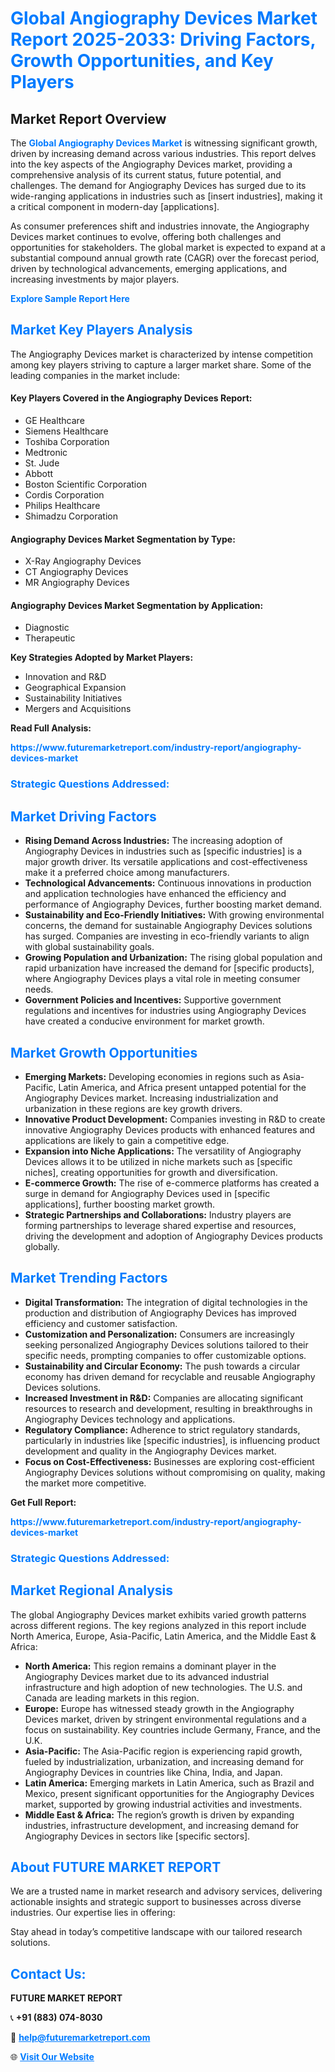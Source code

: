 <h1 style="color: #007BFF;">Global Angiography Devices Market Report 2025-2033: Driving Factors, Growth Opportunities, and Key Players</h1>

<section id="overview">
<h2>Market Report Overview</h2>
<p>The <a href="https://www.futuremarketreport.com/industry-report/angiography-devices-market" style="color: #007BFF; text-decoration: none;"><strong>Global Angiography Devices Market</strong></a> is witnessing significant growth, driven by increasing demand across various industries. This report delves into the key aspects of the Angiography Devices market, providing a comprehensive analysis of its current status, future potential, and challenges. The demand for Angiography Devices has surged due to its wide-ranging applications in industries such as [insert industries], making it a critical component in modern-day [applications].</p>
<p>As consumer preferences shift and industries innovate, the Angiography Devices market continues to evolve, offering both challenges and opportunities for stakeholders. The global market is expected to expand at a substantial compound annual growth rate (CAGR) over the forecast period, driven by technological advancements, emerging applications, and increasing investments by major players.</p>
</section>

<section id="overview">
<p><a href="https://www.futuremarketreport.com/request-sample/reportId=57609" style="color: #007BFF; text-decoration: none;"><strong>Explore Sample Report Here</strong></a></p>
</section>

<section id="key-players">
<h2 style="color: #007BFF;">Market Key Players Analysis</h2>
<p>The Angiography Devices market is characterized by intense competition among key players striving to capture a larger market share. Some of the leading companies in the market include:</p>
<h4>Key Players Covered in the Angiography Devices Report:</h4>
<ul><li>GE Healthcare</li><li>Siemens Healthcare</li><li>Toshiba Corporation</li><li>Medtronic</li><li>St. Jude</li><li>Abbott</li><li>Boston Scientific Corporation</li><li>Cordis Corporation</li><li>Philips Healthcare</li><li>Shimadzu Corporation</li></ul>
<h4>Angiography Devices Market Segmentation by Type:</h4>
<ul><li>X-Ray Angiography Devices</li><li>CT Angiography Devices</li><li>MR Angiography Devices</li></ul>

<h4>Angiography Devices Market Segmentation by Application:</h4>
<ul><li>Diagnostic</li><li>Therapeutic</li></ul>
<p><strong>Key Strategies Adopted by Market Players:</strong></p>
<ul>
<li>Innovation and R&D</li>
<li>Geographical Expansion</li>
<li>Sustainability Initiatives</li>
<li>Mergers and Acquisitions</li>
</ul>
</section>

<section>
<p><strong>Read Full Analysis: </strong></p><a href="https://www.futuremarketreport.com/industry-report/angiography-devices-market" style="color: #007BFF; text-decoration: none;"><strong>https://www.futuremarketreport.com/industry-report/angiography-devices-market</strong></a>
<h3 style="color: #007BFF;">Strategic Questions Addressed:</h3>
</section>

<section id="driving-factors">
<h2 style="color: #007BFF;">Market Driving Factors</h2>
<ul>
<li><strong>Rising Demand Across Industries:</strong> The increasing adoption of Angiography Devices in industries such as [specific industries] is a major growth driver. Its versatile applications and cost-effectiveness make it a preferred choice among manufacturers.</li>
<li><strong>Technological Advancements:</strong> Continuous innovations in production and application technologies have enhanced the efficiency and performance of Angiography Devices, further boosting market demand.</li>
<li><strong>Sustainability and Eco-Friendly Initiatives:</strong> With growing environmental concerns, the demand for sustainable Angiography Devices solutions has surged. Companies are investing in eco-friendly variants to align with global sustainability goals.</li>
<li><strong>Growing Population and Urbanization:</strong> The rising global population and rapid urbanization have increased the demand for [specific products], where Angiography Devices plays a vital role in meeting consumer needs.</li>
<li><strong>Government Policies and Incentives:</strong> Supportive government regulations and incentives for industries using Angiography Devices have created a conducive environment for market growth.</li>
</ul>
</section>

<section id="growth-opportunities">
<h2 style="color: #007BFF;">Market Growth Opportunities</h2>
<ul>
<li><strong>Emerging Markets:</strong> Developing economies in regions such as Asia-Pacific, Latin America, and Africa present untapped potential for the Angiography Devices market. Increasing industrialization and urbanization in these regions are key growth drivers.</li>
<li><strong>Innovative Product Development:</strong> Companies investing in R&D to create innovative Angiography Devices products with enhanced features and applications are likely to gain a competitive edge.</li>
<li><strong>Expansion into Niche Applications:</strong> The versatility of Angiography Devices allows it to be utilized in niche markets such as [specific niches], creating opportunities for growth and diversification.</li>
<li><strong>E-commerce Growth:</strong> The rise of e-commerce platforms has created a surge in demand for Angiography Devices used in [specific applications], further boosting market growth.</li>
<li><strong>Strategic Partnerships and Collaborations:</strong> Industry players are forming partnerships to leverage shared expertise and resources, driving the development and adoption of Angiography Devices products globally.</li>
</ul>
</section>

<section id="trending-factors">
<h2 style="color: #007BFF;">Market Trending Factors</h2>
<ul>
<li><strong>Digital Transformation:</strong> The integration of digital technologies in the production and distribution of Angiography Devices has improved efficiency and customer satisfaction.</li>
<li><strong>Customization and Personalization:</strong> Consumers are increasingly seeking personalized Angiography Devices solutions tailored to their specific needs, prompting companies to offer customizable options.</li>
<li><strong>Sustainability and Circular Economy:</strong> The push towards a circular economy has driven demand for recyclable and reusable Angiography Devices solutions.</li>
<li><strong>Increased Investment in R&D:</strong> Companies are allocating significant resources to research and development, resulting in breakthroughs in Angiography Devices technology and applications.</li>
<li><strong>Regulatory Compliance:</strong> Adherence to strict regulatory standards, particularly in industries like [specific industries], is influencing product development and quality in the Angiography Devices market.</li>
<li><strong>Focus on Cost-Effectiveness:</strong> Businesses are exploring cost-efficient Angiography Devices solutions without compromising on quality, making the market more competitive.</li>
</ul>
</section>

<section>
<p><strong>Get Full Report: </strong></p><a href="https://www.futuremarketreport.com/industry-report/angiography-devices-market" style="color: #007BFF; text-decoration: none;"><strong>https://www.futuremarketreport.com/industry-report/angiography-devices-market</strong></a>
<h3 style="color: #007BFF;">Strategic Questions Addressed:</h3>
</section>


<section id="regional-analysis">
<h2 style="color: #007BFF;">Market Regional Analysis</h2>
<p>The global Angiography Devices market exhibits varied growth patterns across different regions. The key regions analyzed in this report include North America, Europe, Asia-Pacific, Latin America, and the Middle East & Africa:</p>
<ul>
<li><strong>North America:</strong> This region remains a dominant player in the Angiography Devices market due to its advanced industrial infrastructure and high adoption of new technologies. The U.S. and Canada are leading markets in this region.</li>
<li><strong>Europe:</strong> Europe has witnessed steady growth in the Angiography Devices market, driven by stringent environmental regulations and a focus on sustainability. Key countries include Germany, France, and the U.K.</li>
<li><strong>Asia-Pacific:</strong> The Asia-Pacific region is experiencing rapid growth, fueled by industrialization, urbanization, and increasing demand for Angiography Devices in countries like China, India, and Japan.</li>
<li><strong>Latin America:</strong> Emerging markets in Latin America, such as Brazil and Mexico, present significant opportunities for the Angiography Devices market, supported by growing industrial activities and investments.</li>
<li><strong>Middle East & Africa:</strong> The region’s growth is driven by expanding industries, infrastructure development, and increasing demand for Angiography Devices in sectors like [specific sectors].</li>
</ul>
</section>

<footer>
<h2 style="color: #007BFF;">About FUTURE MARKET REPORT</h2>
<p>We are a trusted name in market research and advisory services, delivering actionable insights and strategic support to businesses across diverse industries. Our expertise lies in offering:</p>

<p>Stay ahead in today’s competitive landscape with our tailored research solutions.</p>

<h2 style="color: #007BFF;">Contact Us:</h2>
<p><strong>FUTURE MARKET REPORT</strong></p>
<p>📞 <strong>+91 (883) 074-8030</strong></p>
<p>📧 <strong><a href="mailto:help@futuremarketreport.com" style="color: #007BFF;">help@futuremarketreport.com</a></strong></p>
<p>🌐 <strong><a href="https://www.futuremarketreport.com/" style="color: #007BFF;">Visit Our Website</a></strong></p>
</footer>